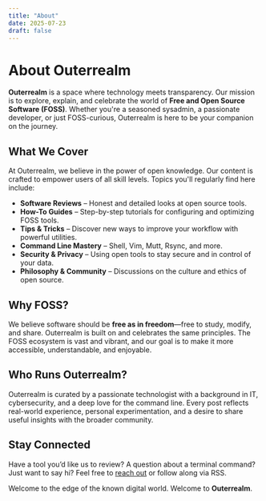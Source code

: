 ```yaml
---
title: "About"
date: 2025-07-23
draft: false
---
```


# About Outerrealm

**Outerrealm** is a space where technology meets transparency. Our mission is to explore, explain, and celebrate the world of **Free and Open Source Software (FOSS)**. Whether you're a seasoned sysadmin, a passionate developer, or just FOSS-curious, Outerrealm is here to be your companion on the journey.

## What We Cover

At Outerrealm, we believe in the power of open knowledge. Our content is crafted to empower users of all skill levels. Topics you'll regularly find here include:

- **Software Reviews** – Honest and detailed looks at open source tools.
- **How-To Guides** – Step-by-step tutorials for configuring and optimizing FOSS tools.
- **Tips & Tricks** – Discover new ways to improve your workflow with powerful utilities.
- **Command Line Mastery** – Shell, Vim, Mutt, Rsync, and more.
- **Security & Privacy** – Using open tools to stay secure and in control of your data.
- **Philosophy & Community** – Discussions on the culture and ethics of open source.

## Why FOSS?

We believe software should be **free as in freedom**—free to study, modify, and share. Outerrealm is built on and celebrates the same principles. The FOSS ecosystem is vast and vibrant, and our goal is to make it more accessible, understandable, and enjoyable.

## Who Runs Outerrealm?

Outerrealm is curated by a passionate technologist with a background in IT, cybersecurity, and a deep love for the command line. Every post reflects real-world experience, personal experimentation, and a desire to share useful insights with the broader community.

## Stay Connected

Have a tool you’d like us to review? A question about a terminal command? Just want to say hi? Feel free to [reach out](/contact/) or follow along via RSS.

Welcome to the edge of the known digital world. Welcome to **Outerrealm**.
